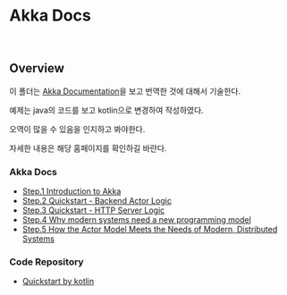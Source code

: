 # Akka Docs

<br>

## Overview

이 폴더는 [Akka Documentation](https://doc.akka.io/docs/akka/current/index.html)을 보고 번역한 것에 대해서 기술한다.

예제는 java의 코드를 보고 kotlin으로 변경하여 작성하였다.

오역이 많을 수 있음을 인지하고 봐야한다.

자세한 내용은 해당 홈페이지를 확인하길 바란다.

### Akka Docs

- [Step.1 Introduction to Akka](./introduction-to-akka.md)
- [Step.2 Quickstart - Backend Actor Logic](./quickstart-backend-actor-logic.md)
- [Step.3 Quickstart - HTTP Server Logic](./quickstart-http-server-logic.md)
- [Step.4 Why modern systems need a new programming model](./why-modern-systems-need-new-model.md)
- [Step.5 How the Actor Model Meets the Needs of Modern, Distributed Systems](./how-the-actor-model-meets-the-needs-of-modern.md)

### Code Repository

- [Quickstart by kotlin](https://github.com/dgahn/akka-quick-start)